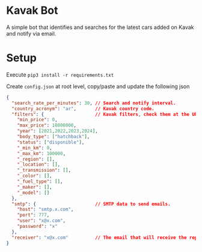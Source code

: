 # Kavak Bot
A simple bot that identifies and searches for the latest cars added on Kavak and notify via email.

# Setup
Execute `pip3 install -r requirements.txt`

Create `config.json` at root level, copy/paste and update the following json
```json
{
  "search_rate_per_minutes": 30, // Search and notify interval.
  "country_acronym": "ar",       // Kavak country code. 
  "filters": {                   // Kavak filters, check them at the URL of the web page when filter are applied (should match and if you want to ignore them add an underscore at the begging of the key). 
    "min_price": 0,
    "max_price": 18000000,
    "year": [2021,2022,2023,2024],
    "body_type": ["hatchback"],
    "status": ["disponible"],
    "_min_km": 0,
    "_max_km": 100000,
    "_region": [],
    "_location": [],
    "_transmission": [],
    "_color": [],
    "_fuel_type": [],
    "_maker": [],
    "_model": []
  },
  "smtp": {                      // SMTP data to send emails.
    "host": "smtp.x.com",
    "port": 777,
    "user": "x@x.com",
    "password": "x"
  },
  "receiver": "x@x.com"          // The email that will receive the reports.
}
```
